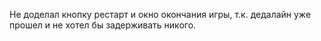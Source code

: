 Не доделал кнопку рестарт и окно окончания игры, т.к. дедалайн уже прошел и не хотел бы задерживать никого. 